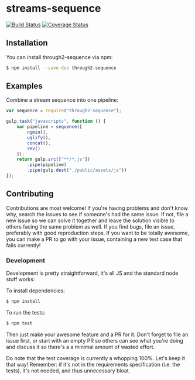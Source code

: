 # streams-sequence

[![Build Status](https://travis-ci.org/jussi-kalliokoski/through2-sequence.svg?branch=master)](https://travis-ci.org/jussi-kalliokoski/through2-sequence)
[![Coverage Status](https://img.shields.io/coveralls/jussi-kalliokoski/through2-sequence.svg)](https://coveralls.io/r/jussi-kalliokoski/through2-sequence)

## Installation

You can install through2-sequence via npm:

```bash
$ npm install --save-dev through2-sequence
```

## Examples

Combine a stream sequence into one pipeline:

```javascript
var sequence = require("through2-sequence");

gulp.task("javascripts", function () {
    var pipeline = sequence([
        ngmin(),
        uglify(),
        concat(),
        rev()
    ]);
    return gulp.src(["**/*.js"])
        .pipe(pipeline)
        .pipe(gulp.dest("./public/assets/js"))
});
```

## Contributing

Contributions are most welcome! If you're having problems and don't know why, search the issues to see if someone's had the same issue. If not, file a new issue so we can solve it together and leave the solution visible to others facing the same problem as well. If you find bugs, file an issue, preferably with good reproduction steps. If you want to be totally awesome, you can make a PR to go with your issue, containing a new test case that fails currently!

### Development

Development is pretty straightforward, it's all JS and the standard node stuff works:

To install dependencies:

```bash
$ npm install
```

To run the tests:

```bash
$ npm test
```

Then just make your awesome feature and a PR for it. Don't forget to file an issue first, or start with an empty PR so others can see what you're doing and discuss it so there's a a minimal amount of wasted effort.

Do note that the test coverage is currently a whopping 100%. Let's keep it that way! Remember: if it's not in the requirements specification (i.e. the tests), it's not needed, and thus unnecessary bloat.

